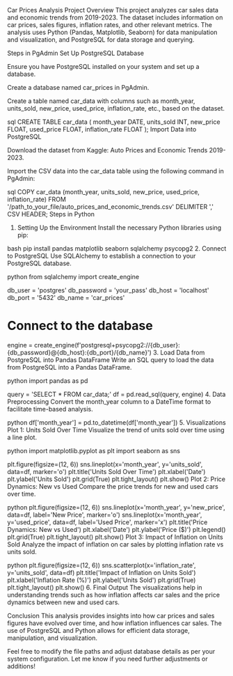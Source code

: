 Car Prices Analysis Project
Overview
This project analyzes car sales data and economic trends from 2019-2023. The dataset includes information on car prices, sales figures, inflation rates, and other relevant metrics. The analysis uses Python (Pandas, Matplotlib, Seaborn) for data manipulation and visualization, and PostgreSQL for data storage and querying.

Steps in PgAdmin
Set Up PostgreSQL Database

Ensure you have PostgreSQL installed on your system and set up a database.

Create a database named car_prices in PgAdmin.

Create a table named car_data with columns such as month_year, units_sold, new_price, used_price, inflation_rate, etc., based on the dataset.

sql
CREATE TABLE car_data (
    month_year DATE,
    units_sold INT,
    new_price FLOAT,
    used_price FLOAT,
    inflation_rate FLOAT
);
Import Data into PostgreSQL

Download the dataset from Kaggle: Auto Prices and Economic Trends 2019-2023.

Import the CSV data into the car_data table using the following command in PgAdmin:

sql
COPY car_data (month_year, units_sold, new_price, used_price, inflation_rate)
FROM '/path_to_your_file/auto_prices_and_economic_trends.csv' DELIMITER ',' CSV HEADER;
Steps in Python
1. Setting Up the Environment
Install the necessary Python libraries using pip:

bash
pip install pandas matplotlib seaborn sqlalchemy psycopg2
2. Connect to PostgreSQL
Use SQLAlchemy to establish a connection to your PostgreSQL database.

python
from sqlalchemy import create_engine

db_user = 'postgres'
db_password = 'your_pass'
db_host = 'localhost'
db_port = '5432'
db_name = 'car_prices'

# Connect to the database
engine = create_engine(f'postgresql+psycopg2://{db_user}:{db_password}@{db_host}:{db_port}/{db_name}')
3. Load Data from PostgreSQL into Pandas DataFrame
Write an SQL query to load the data from PostgreSQL into a Pandas DataFrame.

python
import pandas as pd

query = 'SELECT * FROM car_data;'
df = pd.read_sql(query, engine)
4. Data Preprocessing
Convert the month_year column to a DateTime format to facilitate time-based analysis.

python
df['month_year'] = pd.to_datetime(df['month_year'])
5. Visualizations
Plot 1: Units Sold Over Time
Visualize the trend of units sold over time using a line plot.

python
import matplotlib.pyplot as plt
import seaborn as sns

plt.figure(figsize=(12, 6))
sns.lineplot(x='month_year', y='units_sold', data=df, marker='o')
plt.title('Units Sold Over Time')
plt.xlabel('Date')
plt.ylabel('Units Sold')
plt.grid(True)
plt.tight_layout()
plt.show()
Plot 2: Price Dynamics: New vs Used
Compare the price trends for new and used cars over time.

python
plt.figure(figsize=(12, 6))
sns.lineplot(x='month_year', y='new_price', data=df, label='New Price', marker='o')
sns.lineplot(x='month_year', y='used_price', data=df, label='Used Price', marker='x')
plt.title('Price Dynamics: New vs Used')
plt.xlabel('Date')
plt.ylabel('Price ($)')
plt.legend()
plt.grid(True)
plt.tight_layout()
plt.show()
Plot 3: Impact of Inflation on Units Sold
Analyze the impact of inflation on car sales by plotting inflation rate vs units sold.

python
plt.figure(figsize=(12, 6))
sns.scatterplot(x='inflation_rate', y='units_sold', data=df)
plt.title('Impact of Inflation on Units Sold')
plt.xlabel('Inflation Rate (%)')
plt.ylabel('Units Sold')
plt.grid(True)
plt.tight_layout()
plt.show()
6. Final Output
The visualizations help in understanding trends such as how inflation affects car sales and the price dynamics between new and used cars.

Conclusion
This analysis provides insights into how car prices and sales figures have evolved over time, and how inflation influences car sales. The use of PostgreSQL and Python allows for efficient data storage, manipulation, and visualization.

Feel free to modify the file paths and adjust database details as per your system configuration. Let me know if you need further adjustments or additions!